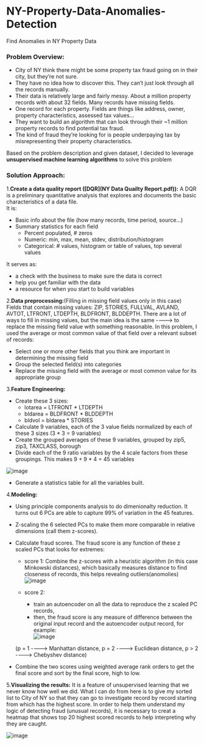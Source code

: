 # NY-Property-Data-Anomalies-Detection
Find Anomalies in NY Property Data

### Problem Overview:
- City of NY think there might be some property tax fraud going on in their city, but they’re not sure.
- They have no idea how to discover this. They can’t just look through all the records manually.
- Their data is relatively large and fairly messy. About a million property records with about 32 fields. Many records have missing fields.
- One record for each property. Fields are things like address, owner, property characteristics, assessed tax values…
- They want to build an algorithm that can look through their ~1 million property records to find potential tax fraud.
- The kind of fraud they’re looking for is people underpaying tax by misrepresenting their property characteristics.  
  
Based on the problem description and given dataset, I decided to leverage **unsupervised machine learning algorithms** to solve this problem 

### Solution Approach:
1.**Create a data quality report ([DQR](NY Data Quailty Report.pdf)):** A DQR is a preliminary quantitative analysis that explores and documents the basic characteristics of a data file.  
It is:
- Basic info about the file (how many records, time period, source…)
- Summary statistics for each field
  - Percent populated, # zeros
  - Numeric: min, max, mean, stdev, distribution/histogram
  - Categorical: # values, histogram or table of values, top several values

It serves as:
- a check with the business to make sure the data is correct
- help you get familiar with the data
- a resource for when you start to build variables

2.**Data preprocessing:**(Filling in missing field values only in this case)   
Fields that contain missing values: ZIP, STORIES, FULLVAL, AVLAND, AVTOT, LTFRONT, LTDEPTH, BLDFRONT, BLDDEPTH. There are a lot of ways to fill in missing values, but the main idea is the same ----> to replace the missing field value with something reasonable. In this problem, I used the average or most common value of that field over a relevant subset of records:
  - Select one or more other fields that you think are important in determining the missing field
  - Group the selected field(s) into categories
  - Replace the missing field with the average or most common value for its appropriate group

3.**Feature Engineering:**
- Create these 3 sizes:
  - lotarea = LTFRONT * LTDEPTH
  - bldarea = BLDFRONT * BLDDEPTH
  - bldvol = bldarea * STORIES
- Calculate 9 variables, each of the 3 value fields normalized by each of these 3 sizes (3 * 3 = 9 variables)
- Create the grouped averages of these 9 variables, grouped by zip5, zip3, TAXCLASS, borough
- Divide each of the 9 ratio variables by the 4 scale factors from these groupings. This makes 9 + 9 * 4 = 45 variables
  
    
![image](https://user-images.githubusercontent.com/72418274/117077600-47659b80-aced-11eb-84a4-86b8c0403dff.png)

- Generate a statistics table for all the variables built.

4.**Modeling:**
- Using principle components analysis to do dimenionalty reduction. It turns out 6 PCs are able to capture 99% of variation in the 45 features.
- Z-scaling the 6 selected PCs to make them more comparable in relative dimensions (call them z-scores).
- Calculate fraud scores. The fraud score is any function of these z scaled PCs that looks for extremes:
  - score 1: Combine the z-scores with a heuristic algorithm (in this case Minkowski distances), which basically measures distance to find closeness of records, this helps revealing outliers(anomolies)  
 ![image](https://user-images.githubusercontent.com/72418274/117088307-fcf11880-ad06-11eb-9c00-6b8e6d45400f.png)  

  - score 2:
    - train an autoencoder on all the data to reproduce the z scaled PC records, 
    - then, the fraud score is any measure of difference between the original input record and the autoencoder output record, for example:  
  ![image](https://user-images.githubusercontent.com/72418274/117088684-08910f00-ad08-11eb-9284-e9b23c65fd07.png)  
  
  (p = 1 ----> Manhattan distance, p = 2 ----> Euclidean distance, p > 2 ----> Chebyshev distance)
 - Combine the two scores using weighted average rank orders to get the final score and sort by the final score, high to low.  

5.**Visualizing the results:**
It is a feature of unsupervised learning that we never know how well we did. What I can do from here is to give my sorted list to City of NY so that they can go to investigate record by record starting from which has the highest score. In order to help them understand my logic of detecting fraud (unusual records), it is necessary to creat a heatmap that shows top 20 highest scored records to help interpreting why they are caught.

![image](https://user-images.githubusercontent.com/72418274/117089741-3deb2c00-ad0b-11eb-92a0-cd40e4ccc76a.png)


 
